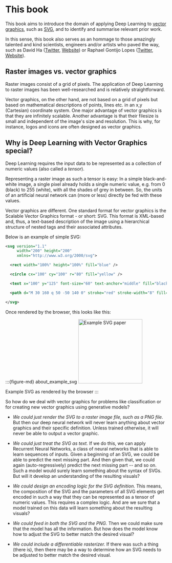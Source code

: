 # This book

This book aims to introduce the domain of applying Deep Learning to [vector graphics](https://en.wikipedia.org/wiki/Vector_graphics), such as [SVG](https://developer.mozilla.org/en-US/docs/Web/SVG), and to identify and summarise relevant prior work.

In this sense, this book also serves as an hommage to those amazingly talented and kind scientists, engineers and/or artists who paved the way, such as David Ha ([Twitter](https://twitter.com/hardmaru), [Website](https://otoro.net/ml/)) or Raphael Gontijo Lopes ([Twitter](https://twitter.com/iraphas13), [Website](https://raphagl.com/)).

## Raster images vs. vector graphics

Raster images consist of a grid of pixels. The application of Deep Learning to raster images has been well-researched and is relatively straightforward.

Vector graphics, on the other hand, are not based on a grid of pixels but based on mathematical descriptions of points, lines etc. in an x,y (Cartesian) coordinate system. One major advantage of vector graphics is that they are infinitely scalable. Another advantage is that their filesize is small and independent of the image's size and resolution. This is why, for instance, logos and icons are often designed as vector graphics.

## Why is Deep Learning with Vector Graphics special?

Deep Learning requires the input data to be represented as a collection of numeric values (also called a *tensor*). 

Representing a raster image as such a tensor is easy: In a simple black-and-white image, a single pixel already holds a single numeric value, e.g. from 0 (black) to 255 (white), with all the shades of grey in between. So, the units of an artificial neural network can (more or less) directly be fed with these values.

Vector graphics are different. One standard format for vector graphics is the Scalable Vector Graphics format - or short: SVG. This format is XML-based and, thus, a text-based description of the image using a hierarchical structure of nested tags and their associated attributes. 

Below is an example of simple SVG:

```XML
<svg version="1.1"
     width="200" height="200"
     xmlns="http://www.w3.org/2000/svg">

  <rect width="100%" height="100%" fill="blue" />

  <circle cx="100" cy="100" r="80" fill="yellow" />

  <text x="100" y="125" font-size="60" text-anchor="middle" fill="black">SVG</text>

  <path d="M 30 160 q 50 -50 140 0" stroke="red" stroke-width="8" fill="none" />

</svg>
```

Once rendered by the browser, this looks like this:

:::{figure-md} about_example_svg
<img src="example.svg" alt="Example SVG paper" width="200px">

Example SVG as rendered by the browser
:::


So how do we deal with vector graphics for problems like classification or for creating new vector graphics using generative models?

  * *We could just render the SVG to a raster image file, such as a PNG file.* But then our deep neural network will never learn anything about vector graphics and their specific definition. Unless trained otherwise, it will never be able to output a vector graphic.

  * *We could just treat the SVG as text.* If we do this, we can apply Recurrent Neural Networks, a class of neural networks that is able to learn sequences of inputs. Given a beginning of an SVG, we could be able to predict the next missing part. And then given that, we could again (auto-regressively) predict the next missing part -- and so on. Such a model would surely learn something about the syntax of SVGs. But will it develop an understanding of the resulting visuals?

  * *We could design an encoding logic for the SVG definition.* This means, the composition of the SVG and the parameters of all SVG elements get encoded in such a way that they can be represented as a tensor of numeric values. This requires a complex logic. And are we sure that a model trained on this data will learn something about the resulting visuals?

  * *We could feed in both the SVG and the PNG.* Then we could make sure that the model has all the information. But how does the model know how to adjust the SVG to better match the desired visual?

  * *We could include a differentiable rasterizer.* If there was such a thing (there is), then there may be a way to determine how an SVG needs to be adjusted to better match the desired visual.
